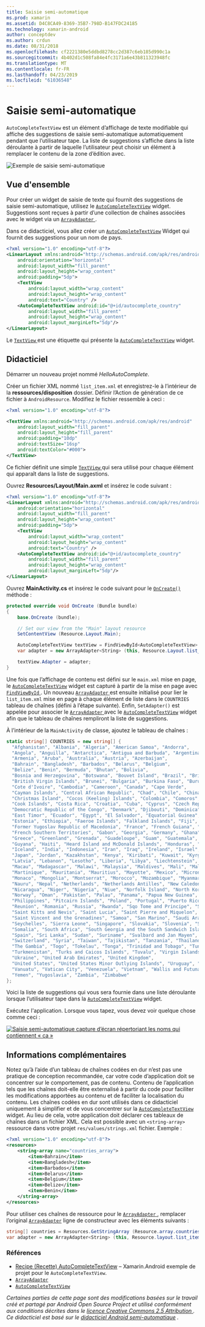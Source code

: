 ```yaml
---
title: Saisie semi-automatique
ms.prod: xamarin
ms.assetid: D4C8CA49-8369-35B7-798D-B147FDC24185
ms.technology: xamarin-android
author: conceptdev
ms.author: crdun
ms.date: 08/31/2018
ms.openlocfilehash: cf2221380e5ddbd8278cc2d387c6eb185d990c1a
ms.sourcegitcommit: 4b402d1c508fa84e4fc3171a6e43b811323948fc
ms.translationtype: MT
ms.contentlocale: fr-FR
ms.lasthandoff: 04/23/2019
ms.locfileid: "61036548"
---
```

# <a name="auto-complete"></a>Saisie semi-automatique

`AutoCompleteTextView` est un élément d’affichage de texte modifiable qui affiche des suggestions de saisie semi-automatique automatiquement pendant que l’utilisateur tape. La liste de suggestions s’affiche dans la liste déroulante à partir de laquelle l’utilisateur peut choisir un élément à remplacer le contenu de la zone d’édition avec.

![Exemple de saisie semi-automatique](images/auto-complete.png)

## <a name="overview"></a>Vue d'ensemble

Pour créer un widget de saisie de texte qui fournit des suggestions de saisie semi-automatique, utilisez le [`AutoCompleteTextView`](https://developer.xamarin.com/api/type/Android.Widget.AutoCompleteTextView/)
widget. Suggestions sont reçues à partir d’une collection de chaînes associées avec le widget via un [ `ArrayAdapter` ](https://developer.xamarin.com/api/type/Android.Widget.ArrayAdapter/).

Dans ce didacticiel, vous allez créer un [`AutoCompleteTextView`](https://developer.xamarin.com/api/type/Android.Widget.AutoCompleteTextView/)
Widget qui fournit des suggestions pour un nom de pays.

```xml
<?xml version="1.0" encoding="utf-8"?>
<LinearLayout xmlns:android="http://schemas.android.com/apk/res/android"
    android:orientation="horizontal"
    android:layout_width="fill_parent"
    android:layout_height="wrap_content"
    android:padding="5dp">
    <TextView
        android:layout_width="wrap_content"
        android:layout_height="wrap_content"
        android:text="Country" />
    <AutoCompleteTextView android:id="@+id/autocomplete_country"
        android:layout_width="fill_parent"
        android:layout_height="wrap_content"
        android:layout_marginLeft="5dp"/>
</LinearLayout>
```

Le [ `TextView` ](https://developer.xamarin.com/api/type/Android.Widget.TextView/) est une étiquette qui présente la [`AutoCompleteTextView`](https://developer.xamarin.com/api/type/Android.Widget.AutoCompleteTextView/)
widget.


## <a name="tutorial"></a>Didacticiel

Démarrer un nouveau projet nommé *HelloAutoComplete*.

Créer un fichier XML nommé `list_item.xml` et enregistrez-le à l’intérieur de la **ressources/disposition** dossier. Définir l’Action de génération de ce fichier à `AndroidResource`. Modifiez le fichier ressemble à ceci :

```xml
<?xml version="1.0" encoding="utf-8"?>

<TextView xmlns:android="http://schemas.android.com/apk/res/android"
    android:layout_width="fill_parent"
    android:layout_height="fill_parent"
    android:padding="10dp"
    android:textSize="16sp"
    android:textColor="#000">
</TextView>
```

Ce fichier définit une simple [ `TextView` ](https://developer.xamarin.com/api/type/Android.Widget.TextView/) qui sera utilisé pour chaque élément qui apparaît dans la liste de suggestions.

Ouvrez **Resources/Layout/Main.axml** et insérez le code suivant :

```xml
<?xml version="1.0" encoding="utf-8"?>
<LinearLayout xmlns:android="http://schemas.android.com/apk/res/android"
    android:orientation="horizontal"
    android:layout_width="fill_parent"
    android:layout_height="wrap_content"
    android:padding="5dp">
    <TextView
        android:layout_width="wrap_content"
        android:layout_height="wrap_content"
        android:text="Country" />
    <AutoCompleteTextView android:id="@+id/autocomplete_country"
        android:layout_width="fill_parent"
        android:layout_height="wrap_content"
        android:layout_marginLeft="5dp"/>
</LinearLayout>
```

Ouvrez **MainActivity.cs** et insérez le code suivant pour le [`OnCreate()`](https://developer.xamarin.com/api/member/Android.App.Activity.OnCreate/(Android.OS.Bundle))
méthode :

```csharp
protected override void OnCreate (Bundle bundle)
{
    base.OnCreate (bundle);

    // Set our view from the "Main" layout resource
    SetContentView (Resource.Layout.Main);

    AutoCompleteTextView textView = FindViewById<AutoCompleteTextView> (Resource.Id.autocomplete_country);
    var adapter = new ArrayAdapter<String> (this, Resource.Layout.list_item, COUNTRIES);

    textView.Adapter = adapter;
}
```

Une fois que l’affichage de contenu est défini sur le `main.xml` mise en page, le [`AutoCompleteTextView`](https://developer.xamarin.com/api/type/Android.Widget.AutoCompleteTextView/)
widget est capturé à partir de la mise en page avec [ `FindViewById` ](https://developer.xamarin.com/api/member/Android.App.Activity.FindViewById/). Un nouveau [ `ArrayAdapter` ](https://developer.xamarin.com/api/type/Android.Widget.ArrayAdapter/) est ensuite initialisé pour lier le `list_item.xml` mise en page à chaque élément de liste dans le `COUNTRIES` tableau de chaînes (défini à l’étape suivante). Enfin, `SetAdapter()` est appelée pour associer le [ `ArrayAdapter` ](https://developer.xamarin.com/api/type/Android.Widget.ArrayAdapter/) avec le [`AutoCompleteTextView`](https://developer.xamarin.com/api/type/Android.Widget.AutoCompleteTextView/)
widget afin que le tableau de chaînes rempliront la liste de suggestions.

À l’intérieur de la `MainActivity` de classe, ajoutez le tableau de chaînes :

```csharp
static string[] COUNTRIES = new string[] {
  "Afghanistan", "Albania", "Algeria", "American Samoa", "Andorra",
  "Angola", "Anguilla", "Antarctica", "Antigua and Barbuda", "Argentina",
  "Armenia", "Aruba", "Australia", "Austria", "Azerbaijan",
  "Bahrain", "Bangladesh", "Barbados", "Belarus", "Belgium",
  "Belize", "Benin", "Bermuda", "Bhutan", "Bolivia",
  "Bosnia and Herzegovina", "Botswana", "Bouvet Island", "Brazil", "British Indian Ocean Territory",
  "British Virgin Islands", "Brunei", "Bulgaria", "Burkina Faso", "Burundi",
  "Cote d'Ivoire", "Cambodia", "Cameroon", "Canada", "Cape Verde",
  "Cayman Islands", "Central African Republic", "Chad", "Chile", "China",
  "Christmas Island", "Cocos (Keeling) Islands", "Colombia", "Comoros", "Congo",
  "Cook Islands", "Costa Rica", "Croatia", "Cuba", "Cyprus", "Czech Republic",
  "Democratic Republic of the Congo", "Denmark", "Djibouti", "Dominica", "Dominican Republic",
  "East Timor", "Ecuador", "Egypt", "El Salvador", "Equatorial Guinea", "Eritrea",
  "Estonia", "Ethiopia", "Faeroe Islands", "Falkland Islands", "Fiji", "Finland",
  "Former Yugoslav Republic of Macedonia", "France", "French Guiana", "French Polynesia",
  "French Southern Territories", "Gabon", "Georgia", "Germany", "Ghana", "Gibraltar",
  "Greece", "Greenland", "Grenada", "Guadeloupe", "Guam", "Guatemala", "Guinea", "Guinea-Bissau",
  "Guyana", "Haiti", "Heard Island and McDonald Islands", "Honduras", "Hong Kong", "Hungary",
  "Iceland", "India", "Indonesia", "Iran", "Iraq", "Ireland", "Israel", "Italy", "Jamaica",
  "Japan", "Jordan", "Kazakhstan", "Kenya", "Kiribati", "Kuwait", "Kyrgyzstan", "Laos",
  "Latvia", "Lebanon", "Lesotho", "Liberia", "Libya", "Liechtenstein", "Lithuania", "Luxembourg",
  "Macau", "Madagascar", "Malawi", "Malaysia", "Maldives", "Mali", "Malta", "Marshall Islands",
  "Martinique", "Mauritania", "Mauritius", "Mayotte", "Mexico", "Micronesia", "Moldova",
  "Monaco", "Mongolia", "Montserrat", "Morocco", "Mozambique", "Myanmar", "Namibia",
  "Nauru", "Nepal", "Netherlands", "Netherlands Antilles", "New Caledonia", "New Zealand",
  "Nicaragua", "Niger", "Nigeria", "Niue", "Norfolk Island", "North Korea", "Northern Marianas",
  "Norway", "Oman", "Pakistan", "Palau", "Panama", "Papua New Guinea", "Paraguay", "Peru",
  "Philippines", "Pitcairn Islands", "Poland", "Portugal", "Puerto Rico", "Qatar",
  "Reunion", "Romania", "Russia", "Rwanda", "Sqo Tome and Principe", "Saint Helena",
  "Saint Kitts and Nevis", "Saint Lucia", "Saint Pierre and Miquelon",
  "Saint Vincent and the Grenadines", "Samoa", "San Marino", "Saudi Arabia", "Senegal",
  "Seychelles", "Sierra Leone", "Singapore", "Slovakia", "Slovenia", "Solomon Islands",
  "Somalia", "South Africa", "South Georgia and the South Sandwich Islands", "South Korea",
  "Spain", "Sri Lanka", "Sudan", "Suriname", "Svalbard and Jan Mayen", "Swaziland", "Sweden",
  "Switzerland", "Syria", "Taiwan", "Tajikistan", "Tanzania", "Thailand", "The Bahamas",
  "The Gambia", "Togo", "Tokelau", "Tonga", "Trinidad and Tobago", "Tunisia", "Turkey",
  "Turkmenistan", "Turks and Caicos Islands", "Tuvalu", "Virgin Islands", "Uganda",
  "Ukraine", "United Arab Emirates", "United Kingdom",
  "United States", "United States Minor Outlying Islands", "Uruguay", "Uzbekistan",
  "Vanuatu", "Vatican City", "Venezuela", "Vietnam", "Wallis and Futuna", "Western Sahara",
  "Yemen", "Yugoslavia", "Zambia", "Zimbabwe"
};
```

Voici la liste de suggestions qui vous sera fournie dans une liste déroulante lorsque l’utilisateur tape dans la [`AutoCompleteTextView`](https://developer.xamarin.com/api/type/Android.Widget.AutoCompleteTextView/)
widget.

Exécutez l'application. Lorsque vous tapez, vous devez voir quelque chose comme ceci :

[![Saisie semi-automatique capture d’écran répertoriant les noms qui contiennent « ca »](auto-complete-images/helloautocomplete.png)](auto-complete-images/helloautocomplete.png#lightbox)



## <a name="more-information"></a>Informations complémentaires

Notez qu’à l’aide d’un tableau de chaînes codées en dur n’est pas une pratique de conception recommandée, car votre code d’application doit se concentrer sur le comportement, pas de contenu. Contenu de l’application tels que les chaînes doit-elle être externalisé à partir du code pour faciliter les modifications apportées au contenu et de faciliter la localisation du contenu. Les chaînes codées en dur sont utilisés dans ce didacticiel uniquement à simplifier et de vous concentrer sur la [`AutoCompleteTextView`](https://developer.xamarin.com/api/type/Android.Widget.AutoCompleteTextView/)
widget. Au lieu de cela, votre application doit déclarer ces tableaux de chaînes dans un fichier XML. Cela est possible avec un `<string-array>` ressource dans votre projet `res/values/strings.xml` fichier. Exemple :

```xml
<?xml version="1.0" encoding="utf-8"?>
<resources>
    <string-array name="countries_array">
        <item>Bahrain</item>
        <item>Bangladesh</item>
        <item>Barbados</item>
        <item>Belarus</item>
        <item>Belgium</item>
        <item>Belize</item>
        <item>Benin</item>
    </string-array>
</resources>
```

Pour utiliser ces chaînes de ressource pour le [ `ArrayAdapter` ](https://developer.xamarin.com/api/type/Android.Widget.ArrayAdapter/), remplacer l’original [`ArrayAdapter`](https://developer.xamarin.com/api/type/Android.Widget.ArrayAdapter/)
ligne de constructeur avec les éléments suivants :

```csharp
string[] countries = Resources.GetStringArray (Resource.array.countries_array);
var adapter = new ArrayAdapter<String> (this, Resource.layout.list_item, countries);
```


### <a name="references"></a>Références

-   [Recipe (Recette) AutoCompleteTextView](https://github.com/xamarin/recipes/tree/master/Recipes/android/controls/autocomplete_text_view/add_an_autocomplete_text_input) &ndash; Xamarin.Android exemple de projet pour le `AutoCompleteTextView`.
-   [`ArrayAdapter`](https://developer.xamarin.com/api/type/Android.Widget.ArrayAdapter/)
-   [`AutoCompleteTextView`](https://developer.xamarin.com/api/type/Android.Widget.AutoCompleteTextView/)

*Certaines parties de cette page sont des modifications basées sur le travail créé et partagé par Android Open Source Project et utilisé conformément aux conditions décrites dans le* 
 [ *licence Creative Commons 2.5 Attribution* ](http://creativecommons.org/licenses/by/2.5/) *. Ce didacticiel est basé sur le* 
 [ *didacticiel Android semi-automatique*](https://developer.android.com/resources/tutorials/views/hello-autocomplete.html)
 *.*
